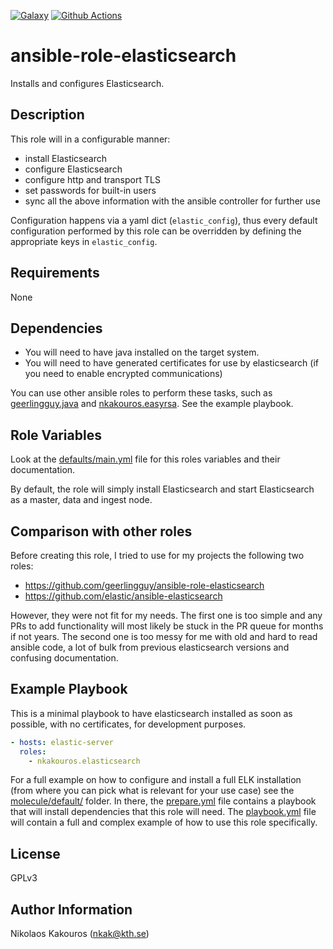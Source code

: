 [![Galaxy](https://img.shields.io/badge/galaxy-nkakouros.elasticsearch-blue.svg)](https://galaxy.ansible.com/nkakouros/elasticsearch/)
[![Github
Actions](https://github.com/nkakouros-original/ansible-role-elasticsearch/actions/workflows/main.yml/badge.svg?branch=master)](https://github.com/nkakouros-original/ansible-role-elasticsearch/actions/workflows/main.yml)

ansible-role-elasticsearch
=========

Installs and configures Elasticsearch.

Description
-----------

This role will in a configurable manner:

- install Elasticsearch
- configure Elasticsearch
- configure http and transport TLS
- set passwords for built-in users
- sync all the above information with the ansible controller for further use

Configuration happens via a yaml dict (`elastic_config`), thus every default
configuration performed by this role can be overridden by defining the
appropriate keys in `elastic_config`.

Requirements
------------

None

Dependencies
------------

- You will need to have java installed on the target system.
- You will need to have generated certificates for use by elasticsearch (if you
  need to enable encrypted communications)

You can use other ansible roles to perform these tasks, such as
[geerlingguy.java](https://github.com/geerlingguy/ansible-role-java) and
[nkakouros.easyrsa](https://github.com/nkakouros-original/ansible-role-easyrsa).
See the example playbook.

Role Variables
--------------

Look at the [defaults/main.yml](defaults/main.yml) file for this roles variables and their
documentation.

By default, the role will simply install Elasticsearch and start Elasticsearch
as a master, data and ingest node.

Comparison with other roles
---------------------------

Before creating this role, I tried to use for my projects the following two
roles:

- https://github.com/geerlingguy/ansible-role-elasticsearch
- https://github.com/elastic/ansible-elasticsearch

However, they were not fit for my needs. The first one is too simple and any PRs
to add functionality will most likely be stuck in the PR queue for months if not
years. The second one is too messy for me with old and hard to read ansible
code, a lot of bulk from previous elasticsearch versions and confusing
documentation.

Example Playbook
----------------

This is a minimal playbook to have elasticsearch installed as soon as possible,
with no certificates, for development purposes.

```yaml
- hosts: elastic-server
  roles:
    - nkakouros.elasticsearch
```

For a full example on how to configure and install a full ELK installation (from
where you can pick what is relevant for your use case) see the
[molecule/default/](molecule/default/) folder. In there, the
[prepare.yml](molecule/default/prepare.yml) file contains a playbook that will
install dependencies that this role will need. The
[playbook.yml](molecule/default/playbook.yml) file will contain a full and
complex example of how to use this role specifically.

License
-------

GPLv3

Author Information
------------------

Nikolaos Kakouros (nkak@kth.se)
